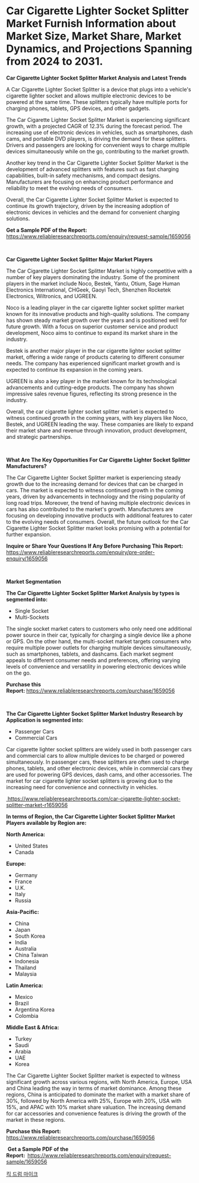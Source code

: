 <p><h1>Car Cigarette Lighter Socket Splitter Market Furnish Information about Market Size, Market Share, Market Dynamics, and Projections Spanning from 2024 to 2031.</h1></p><p><strong>Car Cigarette Lighter Socket Splitter Market Analysis and Latest Trends</strong></p>
<p><p>A Car Cigarette Lighter Socket Splitter is a device that plugs into a vehicle's cigarette lighter socket and allows multiple electronic devices to be powered at the same time. These splitters typically have multiple ports for charging phones, tablets, GPS devices, and other gadgets.</p><p>The Car Cigarette Lighter Socket Splitter Market is experiencing significant growth, with a projected CAGR of 12.3% during the forecast period. The increasing use of electronic devices in vehicles, such as smartphones, dash cams, and portable DVD players, is driving the demand for these splitters. Drivers and passengers are looking for convenient ways to charge multiple devices simultaneously while on the go, contributing to the market growth.</p><p>Another key trend in the Car Cigarette Lighter Socket Splitter Market is the development of advanced splitters with features such as fast charging capabilities, built-in safety mechanisms, and compact designs. Manufacturers are focusing on enhancing product performance and reliability to meet the evolving needs of consumers.</p><p>Overall, the Car Cigarette Lighter Socket Splitter Market is expected to continue its growth trajectory, driven by the increasing adoption of electronic devices in vehicles and the demand for convenient charging solutions.</p></p>
<p><strong>Get a Sample PDF of the Report:&nbsp;</strong> <a href="https://www.reliableresearchreports.com/enquiry/request-sample/1659056">https://www.reliableresearchreports.com/enquiry/request-sample/1659056</a></p>
<p>&nbsp;</p>
<p><strong>Car Cigarette Lighter Socket Splitter Major Market Players</strong></p>
<p><p>The Car Cigarette Lighter Socket Splitter Market is highly competitive with a number of key players dominating the industry. Some of the prominent players in the market include Noco, Bestek, Yantu, Otium, Sage Human Electronics International, CHGeek, Gaoyi Tech, Shenzhen Rocketek Electronics, Wiltronics, and UGREEN.</p><p>Noco is a leading player in the car cigarette lighter socket splitter market known for its innovative products and high-quality solutions. The company has shown steady market growth over the years and is positioned well for future growth. With a focus on superior customer service and product development, Noco aims to continue to expand its market share in the industry.</p><p>Bestek is another major player in the car cigarette lighter socket splitter market, offering a wide range of products catering to different consumer needs. The company has experienced significant market growth and is expected to continue its expansion in the coming years.</p><p>UGREEN is also a key player in the market known for its technological advancements and cutting-edge products. The company has shown impressive sales revenue figures, reflecting its strong presence in the industry.</p><p>Overall, the car cigarette lighter socket splitter market is expected to witness continued growth in the coming years, with key players like Noco, Bestek, and UGREEN leading the way. These companies are likely to expand their market share and revenue through innovation, product development, and strategic partnerships.</p></p>
<p>&nbsp;</p>
<p><strong>What Are The Key Opportunities For Car Cigarette Lighter Socket Splitter Manufacturers?</strong></p>
<p><p>The Car Cigarette Lighter Socket Splitter market is experiencing steady growth due to the increasing demand for devices that can be charged in cars. The market is expected to witness continued growth in the coming years, driven by advancements in technology and the rising popularity of long road trips. Moreover, the trend of having multiple electronic devices in cars has also contributed to the market's growth. Manufacturers are focusing on developing innovative products with additional features to cater to the evolving needs of consumers. Overall, the future outlook for the Car Cigarette Lighter Socket Splitter market looks promising with a potential for further expansion.</p></p>
<p><strong>Inquire or Share Your Questions If Any Before Purchasing This Report:</strong> <a href="https://www.reliableresearchreports.com/enquiry/pre-order-enquiry/1659056">https://www.reliableresearchreports.com/enquiry/pre-order-enquiry/1659056</a></p>
<p>&nbsp;</p>
<p><strong>Market Segmentation</strong></p>
<p><strong>The Car Cigarette Lighter Socket Splitter Market Analysis by types is segmented into:</strong></p>
<p><ul><li>Single Socket</li><li>Multi-Sockets</li></ul></p>
<p><p>The single socket market caters to customers who only need one additional power source in their car, typically for charging a single device like a phone or GPS. On the other hand, the multi-socket market targets consumers who require multiple power outlets for charging multiple devices simultaneously, such as smartphones, tablets, and dashcams. Each market segment appeals to different consumer needs and preferences, offering varying levels of convenience and versatility in powering electronic devices while on the go.</p></p>
<p><strong>Purchase this Report:&nbsp;</strong><a href="https://www.reliableresearchreports.com/purchase/1659056">https://www.reliableresearchreports.com/purchase/1659056</a></p>
<p>&nbsp;</p>
<p><strong>The Car Cigarette Lighter Socket Splitter Market Industry Research by Application is segmented into:</strong></p>
<p><ul><li>Passenger Cars</li><li>Commercial Cars</li></ul></p>
<p><p>Car cigarette lighter socket splitters are widely used in both passenger cars and commercial cars to allow multiple devices to be charged or powered simultaneously. In passenger cars, these splitters are often used to charge phones, tablets, and other electronic devices, while in commercial cars they are used for powering GPS devices, dash cams, and other accessories. The market for car cigarette lighter socket splitters is growing due to the increasing need for convenience and connectivity in vehicles.</p></p>
<p><a href="https://www.reliableresearchreports.com/car-cigarette-lighter-socket-splitter-market-r1659056">&nbsp;https://www.reliableresearchreports.com/car-cigarette-lighter-socket-splitter-market-r1659056</a></p>
<p><strong>In terms of Region, the Car Cigarette Lighter Socket Splitter Market Players available by Region are:</strong></p>
<p>
    <p> <strong> North America: </strong>
        <ul>
            <li>United States</li>
            <li>Canada</li>
        </ul>
        </p> 
    <p> <strong> Europe: </strong>
        <ul>
            <li>Germany</li>
            <li>France</li>
            <li>U.K.</li>
            <li>Italy</li>
            <li>Russia</li>
        </ul>
        </p> 
    <p> <strong> Asia-Pacific: </strong>
        <ul>
            <li>China</li>
            <li>Japan</li>
            <li>South Korea</li>
            <li>India</li>
            <li>Australia</li>
            <li>China Taiwan</li>
            <li>Indonesia</li>
            <li>Thailand</li>
            <li>Malaysia</li>
        </ul>
        </p> 
    <p> <strong> Latin America: </strong>
        <ul>
            <li>Mexico</li>
            <li>Brazil</li>
            <li>Argentina Korea</li>
            <li>Colombia</li>
        </ul>
        </p> 
    <p> <strong> Middle East & Africa: </strong>
        <ul>
            <li>Turkey</li>
            <li>Saudi</li>
            <li>Arabia</li>
            <li>UAE</li>
            <li>Korea</li>
        </ul>
    </p>
    </p>
<p><p>The Car Cigarette Lighter Socket Splitter market is expected to witness significant growth across various regions, with North America, Europe, USA and China leading the way in terms of market dominance. Among these regions, China is anticipated to dominate the market with a market share of 30%, followed by North America with 25%, Europe with 20%, USA with 15%, and APAC with 10% market share valuation. The increasing demand for car accessories and convenience features is driving the growth of the market in these regions.</p></p>
<p><strong>Purchase this Report: </strong><a href="https://www.reliableresearchreports.com/purchase/1659056">https://www.reliableresearchreports.com/purchase/1659056</a></p>
<p>&nbsp;<strong>Get a Sample PDF of the Report:&nbsp;&nbsp;</strong><a href="https://www.reliableresearchreports.com/enquiry/request-sample/1659056">https://www.reliableresearchreports.com/enquiry/request-sample/1659056</a></p>
<p><strong></strong></p>
<p><p><a href="https://github.com/sougarounis/Market-Research-Report-List-3/blob/main/282344725616.md">킥 드럼 마이크</a></p></p>